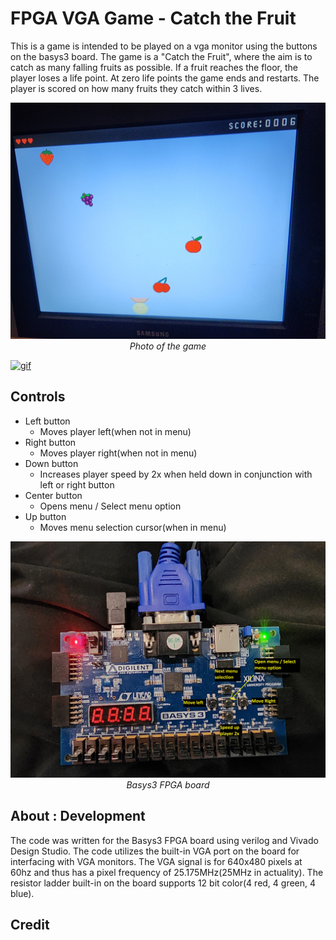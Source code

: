# FPGA VGA Game -  Catch the Fruit
This is a game is intended to be played on a vga monitor using the buttons on the basys3 board. The game is a "Catch the Fruit", where the aim is to catch as many falling fruits as possible. 
If a fruit reaches the floor, the player loses a life point. At zero life points the game ends and restarts. 
The player is scored on how many fruits they catch within 3 lives.

<p align="center">
  <img src="https://github.com/Wwaylon/FPGA_VGA_GAME/blob/main/images/catchthefruit1.jpg?raw=true" width="800" title="Catch The Fruit Image">
  <br><em>Photo of the game</em>
</p>

[![gif](https://github.com/Wwaylon/FPGA_VGA_GAME/blob/main/images/gif.gif?raw=true)](https://drive.google.com/file/d/1dU0x5I3jarGUIz8Yi9yZep13Qqnc5u1P/view?usp=drive_link)
## Controls
- Left button
  - Moves player left(when not in menu)
- Right button
  - Moves player right(when not in menu)
- Down button
  - Increases player speed by 2x when held down in conjunction with left or right button
- Center button 
  - Opens menu / Select menu option
- Up button
  - Moves menu selection cursor(when in menu)

<p align="center">
  <img src="https://github.com/Wwaylon/FPGA_VGA_GAME/blob/main/images/basys3.jpg?raw=true" width="550" title="basys3">
  <br><em>Basys3 FPGA board</em>
</p>

## About : Development
The code was written for the Basys3 FPGA board using verilog and Vivado Design Studio. The code utilizes the built-in VGA port on the board for interfacing with VGA monitors.
The VGA signal is for 640x480 pixels at 60hz and thus has a pixel frequency of 25.175MHz(25MHz in actuality).
The resistor ladder built-in on the board supports 12 bit color(4 red, 4 green, 4 blue). 


## Credit 

